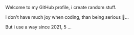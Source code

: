 Welcome to my GitHub profile, i create random stuff.

I don't have much joy when coding, than being serious 🧐...

But i use a way since 2021, 5 ...
